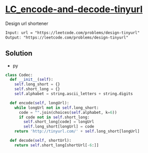 # [LC_encode-and-decode-tinyurl](https://leetcode.com/problems/encode-and-decode-tinyurl)

Design url shortener

```txt
Input: url = "https://leetcode.com/problems/design-tinyurl"
Output: "https://leetcode.com/problems/design-tinyurl"
```

## Solution

* py

```py
class Codec:
  def __init__(self):
    self.long_short = {}
    self.short_long = {}
    self.alphabet = string.ascii_letters + string.digits

  def encode(self, longUrl):
    while longUrl not in self.long_short:
      code = "".join(choices(self.alphabet, k=6))
      if code not in self.short_long:
        self.short_long[code] = longUrl
        self.long_short[longUrl] = code
    return 'http://tinyurl.com/' + self.long_short[longUrl]

  def decode(self, shortUrl):
    return self.short_long[shortUrl[-6:]]
```
